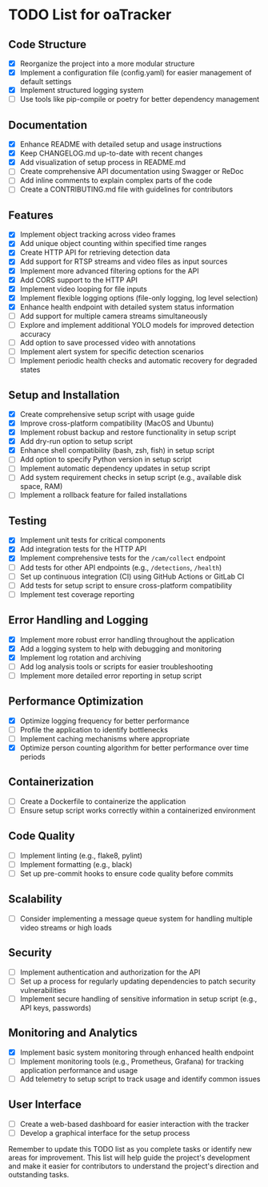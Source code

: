 # TODO List for oaTracker

## Code Structure

- [x] Reorganize the project into a more modular structure
- [x] Implement a configuration file (config.yaml) for easier management of default settings
- [x] Implement structured logging system
- [ ] Use tools like pip-compile or poetry for better dependency management

## Documentation

- [x] Enhance README with detailed setup and usage instructions
- [x] Keep CHANGELOG.md up-to-date with recent changes
- [x] Add visualization of setup process in README.md
- [ ] Create comprehensive API documentation using Swagger or ReDoc
- [ ] Add inline comments to explain complex parts of the code
- [ ] Create a CONTRIBUTING.md file with guidelines for contributors

## Features

- [x] Implement object tracking across video frames
- [x] Add unique object counting within specified time ranges
- [x] Create HTTP API for retrieving detection data
- [x] Add support for RTSP streams and video files as input sources
- [x] Implement more advanced filtering options for the API
- [x] Add CORS support to the HTTP API
- [x] Implement video looping for file inputs
- [x] Implement flexible logging options (file-only logging, log level selection)
- [x] Enhance health endpoint with detailed system status information
- [ ] Add support for multiple camera streams simultaneously
- [ ] Explore and implement additional YOLO models for improved detection accuracy
- [ ] Add option to save processed video with annotations
- [ ] Implement alert system for specific detection scenarios
- [ ] Implement periodic health checks and automatic recovery for degraded states

## Setup and Installation

- [x] Create comprehensive setup script with usage guide
- [x] Improve cross-platform compatibility (MacOS and Ubuntu)
- [x] Implement robust backup and restore functionality in setup script
- [x] Add dry-run option to setup script
- [x] Enhance shell compatibility (bash, zsh, fish) in setup script
- [ ] Add option to specify Python version in setup script
- [ ] Implement automatic dependency updates in setup script
- [ ] Add system requirement checks in setup script (e.g., available disk space, RAM)
- [ ] Implement a rollback feature for failed installations

## Testing

- [x] Implement unit tests for critical components
- [x] Add integration tests for the HTTP API
- [x] Implement comprehensive tests for the `/cam/collect` endpoint
- [ ] Add tests for other API endpoints (e.g., `/detections`, `/health`)
- [ ] Set up continuous integration (CI) using GitHub Actions or GitLab CI
- [ ] Add tests for setup script to ensure cross-platform compatibility
- [ ] Implement test coverage reporting

## Error Handling and Logging

- [x] Implement more robust error handling throughout the application
- [x] Add a logging system to help with debugging and monitoring
- [x] Implement log rotation and archiving
- [ ] Add log analysis tools or scripts for easier troubleshooting
- [ ] Implement more detailed error reporting in setup script

## Performance Optimization

- [x] Optimize logging frequency for better performance
- [ ] Profile the application to identify bottlenecks
- [ ] Implement caching mechanisms where appropriate
- [x] Optimize person counting algorithm for better performance over time periods

## Containerization

- [ ] Create a Dockerfile to containerize the application
- [ ] Ensure setup script works correctly within a containerized environment

## Code Quality

- [ ] Implement linting (e.g., flake8, pylint)
- [ ] Implement formatting (e.g., black)
- [ ] Set up pre-commit hooks to ensure code quality before commits

## Scalability

- [ ] Consider implementing a message queue system for handling multiple video streams or high loads

## Security

- [ ] Implement authentication and authorization for the API
- [ ] Set up a process for regularly updating dependencies to patch security vulnerabilities
- [ ] Implement secure handling of sensitive information in setup script (e.g., API keys, passwords)

## Monitoring and Analytics

- [x] Implement basic system monitoring through enhanced health endpoint
- [ ] Implement monitoring tools (e.g., Prometheus, Grafana) for tracking application performance and usage
- [ ] Add telemetry to setup script to track usage and identify common issues

## User Interface

- [ ] Create a web-based dashboard for easier interaction with the tracker
- [ ] Develop a graphical interface for the setup process

Remember to update this TODO list as you complete tasks or identify new areas for improvement. This list will help guide the project's development and make it easier for contributors to understand the project's direction and outstanding tasks.
